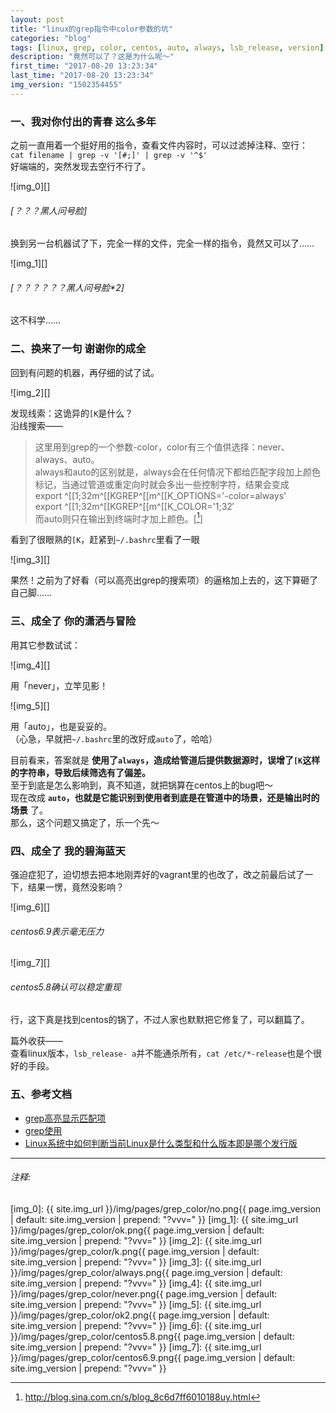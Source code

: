 ```yaml
---
layout: post
title: "linux的grep指令中color参数的坑"
categories: "blog"
tags: [linux, grep, color, centos, auto, always, lsb_release, version]
description: "竟然可以了？这是为什么呢～"
first_time: "2017-08-20 13:23:34"
last_time: "2017-08-20 13:23:34"
img_version: "1502354455"
---
```



### 一、我对你付出的青春 这么多年

之前一直用着一个挺好用的指令，查看文件内容时，可以过滤掉注释、空行：  
`cat filename | grep -v '[#;]' | grep -v '^$'`  
好端端的，突然发现去空行不行了。  

![img_0][]  

###### [？？？黑人问号脸]

换到另一台机器试了下，完全一样的文件，完全一样的指令，竟然又可以了……

![img_1][]  

###### [？？？？？？黑人问号脸*2]

这不科学……


### 二、换来了一句 谢谢你的成全

回到有问题的机器，再仔细的试了试。

![img_2][]

发现线索：这诡异的`[K`是什么？  
沿线搜索——

>这里用到grep的一个参数-color，color有三个值供选择：never、always、auto。  
always和auto的区别就是，always会在任何情况下都给匹配字段加上颜色标记，当通过管道或重定向时就会多出一些控制字符，结果会变成  
    export ^[[1;32m^[[KGREP^[[m^[[K_OPTIONS='-color=always'  
    export ^[[1;32m^[[KGREP^[[m^[[K_COLOR='1;32′  
而auto则只在输出到终端时才加上颜色。[[^note_0]]  

看到了很眼熟的`[K`，赶紧到`~/.bashrc`里看了一眼

![img_3][]

果然！之前为了好看（可以高亮出grep的搜索项）的逼格加上去的，这下算砸了自己脚……


### 三、成全了 你的潇洒与冒险

用其它参数试试：

![img_4][]

用「never」，立竿见影！

![img_5][]

用「auto」，也是妥妥的。  
（心急，早就把`~/.bashrc`里的改好成`auto`了，哈哈）  

目前看来，答案就是 **使用了`always`，造成给管道后提供数据源时，误增了`[K`这样的字符串，导致后续筛选有了偏差。**  
至于到底是怎么影响到，真不知道，就把锅算在centos上的bug吧～  
现在改成 **`auto`，也就是它能识别到使用者到底是在管道中的场景，还是输出时的场景** 了。  
那么，这个问题又搞定了，乐一个先～


### 四、成全了 我的碧海蓝天

强迫症犯了，迫切想去把本地刚弄好的vagrant里的也改了，改之前最后试了一下，结果一愣，竟然没影响？

![img_6][]

###### centos6.9表示毫无压力

![img_7][]

###### centos5.8确认可以稳定重现

行，这下真是找到centos的锅了，不过人家也默默把它修复了，可以翻篇了。

篇外收获——  
查看linux版本，`lsb_release- a`并不能通杀所有，`cat /etc/*-release`也是个很好的手段。


### 五、参考文档

* [grep高亮显示匹配项](http://blog.sina.com.cn/s/blog_8c6d7ff6010188uy.html)  
* [grep使用](http://www.cnblogs.com/dongzhiquan/archive/2013/01/09/2853879.html)  
* [Linux系统中如何判断当前Linux是什么类型和什么版本即是哪个发行版](https://www.crifan.com/how_to_check_which_linux_distribution_what_type_linux/)

---

###### 注释:
[^note_0]: <http://blog.sina.com.cn/s/blog_8c6d7ff6010188uy.html>


[img_0]: {{ site.img_url }}/img/pages/grep_color/no.png{{ page.img_version | default: site.img_version | prepend: "?vvv=" }}
[img_1]: {{ site.img_url }}/img/pages/grep_color/ok.png{{ page.img_version | default: site.img_version | prepend: "?vvv=" }}
[img_2]: {{ site.img_url }}/img/pages/grep_color/k.png{{ page.img_version | default: site.img_version | prepend: "?vvv=" }}
[img_3]: {{ site.img_url }}/img/pages/grep_color/always.png{{ page.img_version | default: site.img_version | prepend: "?vvv=" }}
[img_4]: {{ site.img_url }}/img/pages/grep_color/never.png{{ page.img_version | default: site.img_version | prepend: "?vvv=" }}
[img_5]: {{ site.img_url }}/img/pages/grep_color/ok2.png{{ page.img_version | default: site.img_version | prepend: "?vvv=" }}
[img_6]: {{ site.img_url }}/img/pages/grep_color/centos5.8.png{{ page.img_version | default: site.img_version | prepend: "?vvv=" }}
[img_7]: {{ site.img_url }}/img/pages/grep_color/centos6.9.png{{ page.img_version | default: site.img_version | prepend: "?vvv=" }}

